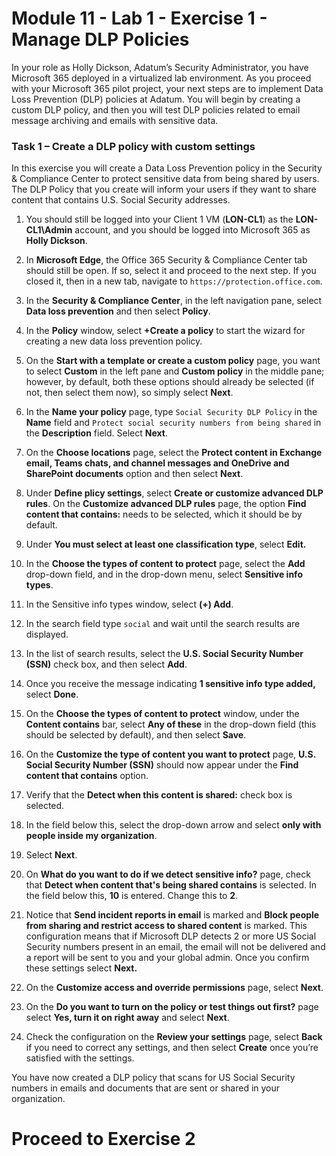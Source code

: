 # Module 11 - Lab 1 - Exercise 1 - Manage DLP Policies  


In your role as Holly Dickson, Adatum’s Security Administrator, you have Microsoft 365 deployed in a virtualized lab environment. As you proceed with your Microsoft 365 pilot project, your next steps are to implement Data Loss Prevention (DLP) policies at Adatum. You will begin by creating a custom DLP policy, and then you will test DLP policies related to email message archiving and emails with sensitive data. 

### Task 1 – Create a DLP policy with custom settings

In this exercise you will create a Data Loss Prevention policy in the Security & Compliance Center to protect sensitive data from being shared by users. The DLP Policy that you create will inform your users if they want to share content that contains U.S. Social Security addresses.

1. You should still be logged into your Client 1 VM (**LON-CL1**) as the **LON-CL1\Admin** account, and you should be logged into Microsoft 365 as **Holly Dickson**. 

2. In **Microsoft Edge**, the Office 365 Security & Compliance Center tab should still be open. If so, select it and proceed to the next step. If you closed it, then in a new tab, navigate to `https://protection.office.com`.

3. In the **Security &amp; Compliance Center**, in the left navigation pane, select **Data loss prevention** and then select **Policy**.

4. In the **Policy** window, select **+Create a policy** to start the wizard for creating a new data loss prevention policy.

5. On the **Start with a template or create a custom policy** page, you want to select **Custom** in the left pane and **Custom policy** in the middle pane; however, by default, both these options should already be selected (if not, then select them now), so simply select **Next**.

6. In the **Name your policy** page, type `Social Security DLP Policy` in the **Name** field and `Protect social security numbers from being shared` in the **Description** field. Select **Next**.

7. On the **Choose locations** page, select the **Protect content in Exchange email, Teams chats, and channel messages and OneDrive and SharePoint documents** option and then select **Next**.

8. Under **Define plicy settings**, select **Create or customize advanced DLP rules**. On the **Customize advanced DLP rules** page, the option **Find content that contains:** needs to be selected, which it should be by default.

9. Under **You must select at least one classification type**, select **Edit.**

10. In the **Choose the types of content to protect** page, select the **Add** drop-down field, and in the drop-down menu, select **Sensitive info types**.

11. In the Sensitive info types window, select **(+) Add**.

12. In the search field type `social` and wait until the search results are displayed.

13. In the list of search results, select the **U.S. Social Security Number (SSN)** check box, and then select **Add**.

14. Once you receive the message indicating **1 sensitive info type added,** select **Done**.

15. On the **Choose the types of content to protect** window, under the **Content contains** bar, select **Any of these** in the drop-down field (this should be selected by default), and then select **Save**.

16. On the **Customize the type of content you want to protect** page, **U.S. Social Security Number (SSN)** should now appear under the **Find content that contains** option.

17. Verify that the **Detect when this content is shared:** check box is selected.

18. In the field below this, select the drop-down arrow and select **only with people inside my organization**.

19. Select **Next**.

20. On **What do you want to do if we detect sensitive info?** page, check that **Detect when content that's being shared contains** is selected. In the field below this, **10** is entered. Change this to **2**. 

21. Notice that **Send incident reports in email** is marked and **Block people from sharing and restrict access to shared content** is marked.  This configuration means that if Microsoft DLP detects 2 or more US Social Security numbers present in an email, the email will not be delivered and a report will be sent to you and your global admin.  Once you confirm these settings select **Next.**

21. On the **Customize access and override permissions** page, select **Next**.

22. On the **Do you want to turn on the policy or test things out first?** page select **Yes, turn it on right away** and select **Next**.

22. Check the configuration on the **Review your settings** page, select **Back** if you need to correct any settings, and then select **Create** once you’re satisfied with the settings.

You have now created a DLP policy that scans for US Social Security numbers in emails and documents that are sent or shared in your organization.


# Proceed to Exercise 2 
